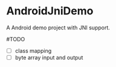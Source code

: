 # AndroidJniDemo
A Android demo project with JNI support.

#TODO
- [ ] class mapping
- [ ] byte array input and output 

